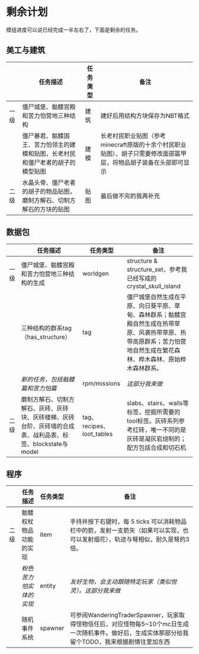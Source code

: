 # 剩余计划

模组进度可以说已经完成一半左右了，下面是剩余的任务。

## 美工与建筑

|     | 任务描述                                    | 任务类型 | 备注                                                            |
|-----|-----------------------------------------|------|---------------------------------------------------------------|
| 一级  | 僵尸城堡、骷髅宫殿和苦力怕营地三种结构                     | 建筑   | 建好后用结构方块保存为NBT格式                                              |
|     | 僵尸暴君、骷髅国王、苦力怕领主的建模和贴图，长老村民和僵尸老者的胡子的模型贴图 | 建模   | 长老村民职业贴图（参考minecraft原版的十余个村民职业贴图）、胡子只需要修改面部盔甲层，将物品胡子装备在头部即可显示 |
| 二级  | 水晶头骨、僵尸老者的胡子的物品贴图，磨制方解石、切制方解石的方块的贴图     | 贴图   | 最后做不完的我再补充                                                    |

## 数据包

|     | 任务描述                                                          | 任务类型                    | 备注                                                                                  |
|-----|---------------------------------------------------------------|-------------------------|-------------------------------------------------------------------------------------|
| 一级  | 僵尸城堡、骷髅宫殿和苦力怕营地三种结构的生成                                        | worldgen                | structure & structure_set，参考我已经写成的crystal_skull_island                              |
|     | 三种结构的群系tag（has_structure）                                     | tag                     | 僵尸城堡自然生成在平原、向日葵平原、草甸、森林群系；骷髅宫殿自然生成在热带草原、风袭热带草原、热带高原群系；苦力怕营地自然生成在繁花森林、桦木森林、原始桦木森林群系。 |
|     | *新的任务，包括骷髅篇和苦力怕篇*                                             | rpm/missions            | *这部分我来做*                                                                            |
| 二级  | 磨制方解石、切制方解石、灰砖、灰砖块、灰砖楼梯、灰砖台阶、灰砖墙的合成表、战利品表、标签、blockstate与model | tag、recipes、loot_tables | slabs、stairs、walls等标签，挖掘所需要的tool标签。灰砖系列参考红砖，唯一不同的是灰砖是凝灰岩烧制的；配方包括合成和切石机              |

## 程序

|     | 任务描述         | 任务类型    | 备注                                                                                        |
|-----|--------------|---------|-------------------------------------------------------------------------------------------|
| 二级  | 骷髅权杖物品功能的实现  | item    | 手持并按下右键时，每 5 ticks 可以消耗物品栏中的箭，发射一支箭矢（如果可以实现，也可以发射烟花），轨迹与弩相似，耐久是弩的3倍。                      |
|     | *粉色苦力怕实体的实现* | entity  | *友好生物，会主动跟随特定玩家（类似悦灵）。这部分我来做*                                                             |
|     | 随机事件系统       | spawner | 可参阅WanderingTraderSpawner，玩家取得怪物信任后，对应怪物每5~10个mc日生成一次随机事件。做好后，生成实体那部分给我留个TODO，我来根据剧情往里加东西 |